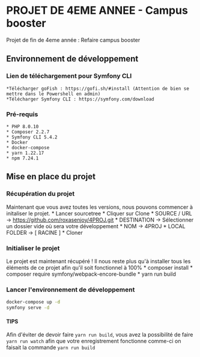 # PROJET DE 4EME ANNEE - Campus booster

Projet de fin de 4eme année : Refaire campus booster

## Environnement de développement

### Lien de téléchargement pour Symfony CLI

    *Télécharger goFish : https://gofi.sh/#install (Attention de bien se mettre dans le Powershell en admin)
    *Télécharger Symfony CLI : https://symfony.com/download 

### Pré-requis

    * PHP 8.0.10
    * Composer 2.2.7
    * Symfony CLI 5.4.2
    * Docker
    * docker-compose
    * yarn 1.22.17
    * npm 7.24.1
    
## Mise en place du projet

### Récupération du projet

Maintenant que vous avez toutes les versions, nous pouvons commencer à initaliser le projet.
    * Lancer sourcetree
    * Cliquer sur Clone
    * SOURCE / URL -> https://github.com/roxasenjoy/4PROJ.git
    * DESTINATION -> Sélectionner un dossier vide où sera votre développement
    * NOM -> 4PROJ
    * LOCAL FOLDER -> [ RACINE ]
    * Cloner


### Initialiser le projet

Le projet est maintenant récupéré ! Il nous reste plus qu'à installer tous les éléments de ce projet afin qu'il soit fonctionnel à 100%
    * composer install
    * composer require symfony/webpack-encore-bundle
    * yarn run build

### Lancer l'environnement de développement
```bash
docker-compose up -d
symfony serve -d
```


#### TIPS

Afin d'éviter de devoir faire `yarn run build`, vous avez la possibilité de faire `yarn run watch` afin que votre enregistrement fonctionne comme-ci on faisait la commande `yarn run build`